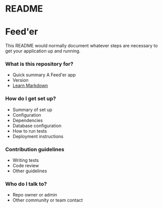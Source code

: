 # README #

# Feed'er 

This README would normally document whatever steps are necessary to get your application up and running.

### What is this repository for? ###

* Quick summary
A Feed'er app
* Version
* [Learn Markdown](https://bitbucket.org/tutorials/markdowndemo)

### How do I get set up? ###

* Summary of set up
* Configuration
* Dependencies
* Database configuration
* How to run tests
* Deployment instructions

### Contribution guidelines ###

* Writing tests
* Code review
* Other guidelines

### Who do I talk to? ###

* Repo owner or admin
* Other community or team contact